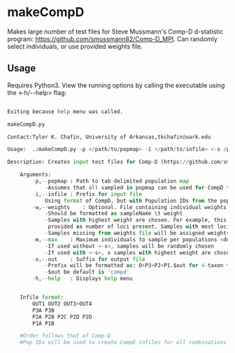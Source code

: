 # makeCompD
Makes large number of test files for Steve Mussmann's Comp-D d-statistic program: https://github.com/smussmann82/Comp-D_MPI. Can randomly select individuals, or use provided weights file. 

## Usage
Requires Python3. View the running options by calling the executable using the <-h/--help> flag:
````./makeCompD.py -h

Exiting because help menu was called.

makeCompD.py

Contact:Tyler K. Chafin, University of Arkansas,tkchafin@uark.edu

Usage:  ./makeCompD.py -p </path/to/popmap> -i </path/to/infile> <-s /path/to/stats> <-m int>

Description: Creates input test files for Comp-D (https://github.com/smussmann82/Comp-D_MPI)

	Arguments:
		-p,--popmap	: Path to tab-delimited population map
			-Assumes that all sampled in popmap can be used for CompD tests
		-i,--infile	: Prefix for input file
			Using format of CompD, but with Population IDs from the popmap file
		-w,--weights	: Optional. File containing individual weights
			-Should be formatted as sampleName \t weight
			-Samples with highest weight are chosen. For example, this could be
			 provided as number of loci present. Samples with most loci will be selected
			-Samples missing from weights file will be assigned weights of 0
		-m,--max	: Maximum individuals to sample per populations <default=10>
			-If used without <-s>, samples will be randomly chosen
			-If used with <-s>, x samples with highest weight are chosen
		-o,--out	: Suffix for output file
			-Prefix will be formatted as: O+P3+P2+P1.$out for 4-taxon test
			-$out be default is 'compd'
		-h,--help	: Displays help menu


	Infile format:
		OUT1 OUT2 OUT3+OUT4
		P3A P3B
		P2A P2B P2C P2D P2D
		P1A P1B

	#Order follows that of Comp-D
	#Pop IDs will be used to create CompD infiles for all combinations````
